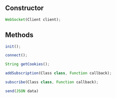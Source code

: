 ## Constructor
```javascript
WebSocket(Client client);
```

## Methods
```javascript
init();
```
```javascript
connect();
```
```javascript
String getCookies();
```
```javascript
addSubscription(Class class, Function callback);
```
```javascript
subscribe(Class class, Function callback);
```
```javascript
send(JSON data)
```
